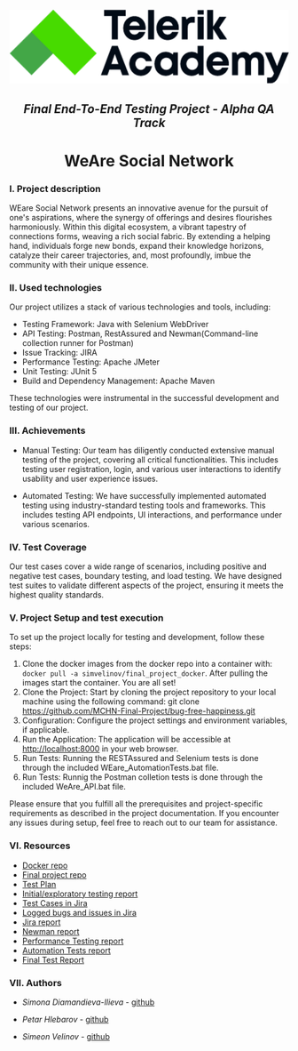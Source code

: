 ![](https://github.com/MCHN-Final-Project/bug-free-happiness/blob/main/logo/logo%20telerik.png)

                            

## <div align="center">*Final End-To-End Testing Project - Alpha QA Track*</div>

# <div align="center">WeAre Social Network</div>


<h3>I. Project description</h3>

WEare Social Network presents an innovative avenue for the pursuit of one's aspirations, where the synergy of offerings and desires flourishes harmoniously. Within this digital ecosystem, a vibrant tapestry of connections forms, weaving a rich social fabric. By extending a helping hand, individuals forge new bonds, expand their knowledge horizons, catalyze their career trajectories, and, most profoundly, imbue the community with their unique essence.

<h3>II. Used technologies</h3> 

Our project utilizes a stack of various technologies and tools, including:

- Testing Framework: Java with Selenium WebDriver
- API Testing: Postman, RestAssured and Newman(Command-line collection runner for Postman)
- Issue Tracking: JIRA
- Performance Testing: Apache JMeter
- Unit Testing: JUnit 5
- Build and Dependency Management: Apache Maven

These technologies were instrumental in the successful development and testing of our project.

<h3>III. Achievements</h3>

- Manual Testing: Our team has diligently conducted extensive manual testing of the project, covering all critical functionalities. This includes testing user registration, login, and various user interactions to identify usability and user experience issues.

- Automated Testing: We have successfully implemented automated testing using industry-standard testing tools and frameworks. This includes testing API endpoints, UI interactions, and performance under various scenarios.

<h3>IV. Test Coverage</h3>

Our test cases cover a wide range of scenarios, including positive and negative test cases, boundary testing, and load testing. We have designed test suites to validate different aspects of the project, ensuring it meets the highest quality standards.

<h3>V. Project Setup and test execution</h3>
To set up the project locally for testing and development, follow these steps:

1. Clone the docker images from the docker repo into a container with: ```docker pull -a simvelinov/final_project_docker```. After pulling the images start the container. You are all set!
2. Clone the Project: Start by cloning the project repository to your local machine using the following command: git clone https://github.com/MCHN-Final-Project/bug-free-happiness.git
3. Configuration: Configure the project settings and environment variables, if applicable. 
4. Run the Application: The application will be accessible at [http://localhost:8000](http://localhost:8000) in your web browser.
7. Run Tests: Running the RESTAssured and Selenium tests is done through the included WEare_AutomationTests.bat file.
8. Run Tests: Runnig the Postman colletion tests is done through the included WeAre_API.bat file.
   
Please ensure that you fulfill all the prerequisites and project-specific requirements as described in the project documentation. If you encounter any issues during setup, feel free to reach out to our team for assistance.

<h3>VI. Resources</h3>

-  [Docker repo](https://hub.docker.com/repository/docker/simvelinov/final_project_docker/general)
-  [Final project repo](https://github.com/MCHN-Final-Project/bug-free-happiness/tree/main)
-  [Test Plan](https://drive.google.com/file/d/15puq5XWKrBGZwFQJVNuef5pEOeFsSnUt/view?usp=sharing)
-  [Initial/exploratory testing report](https://drive.google.com/file/d/1vYETJy5eL2VHwcle3cVUmDyQXMj6f1XT/view?usp=sharing)
-  [Test Cases in Jira](https://simvel.atlassian.net/jira/software/c/projects/Q5FP/boards/6)
-  [Logged bugs and issues in Jira](https://simvel.atlassian.net/jira/software/c/projects/Q5FP/boards/4)
-  [Jira report](https://simvel.atlassian.net/plugins/servlet/ac/com.xpandit.plugins.xray/testplans-metrics-report-page?project.key=Q5FP&project.id=10003&ac.reportId=6531726a0ee9a29463d4d6fb)
-  [Newman report](https://drive.google.com/file/d/1taeWlZz4rAszB3xgrqydSJ97RNLk5rrX/view?usp=sharing)
-  [Performance Testing report](https://drive.google.com/file/d/1gJTNUmRoOp7jWBWo-V6Ax-DcMHRXaX_4/view?usp=sharing)
-  [Automation Tests report](https://drive.google.com/file/d/1SsgADR_gCjW9W1M4PdwrOlXzWiFjYeEo/view?usp=sharing)
-  [Final Test Report]()



<h3>VII. Authors</h3>

- *Simona Diamandieva-Ilieva* - [github](https://github.com/SimonaDiamandievaIlieva)

- *Petar Hlebarov* - [github](https://github.com/petarhlebaroff)

- *Simeon Velinov* - [github](https://github.com/SimeonVelinov/General)

